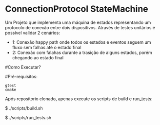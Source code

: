 # ConnectionProtocol StateMachine

Um Projeto que implementa uma máquina de estados representando um protocolo de conexão entre dois dispositivos.
Através de testes unitários é possível validar 2 cenários:
 - 1: Conexão happy path onde todos os estados e eventos seguem um fluxo sem falhas até o estado final
 - 2: Conexão com falahas durante a trasição de alguns estados, porém chegando ao estado final

#Como Executar?

#Pré-requisitos:

    gtest
    cmake

Após reposítorio clonado, apenas execute os scripts de build e run_tests:

$ ./scripts/build.sh

$ ./scripts/run_tests.sh
